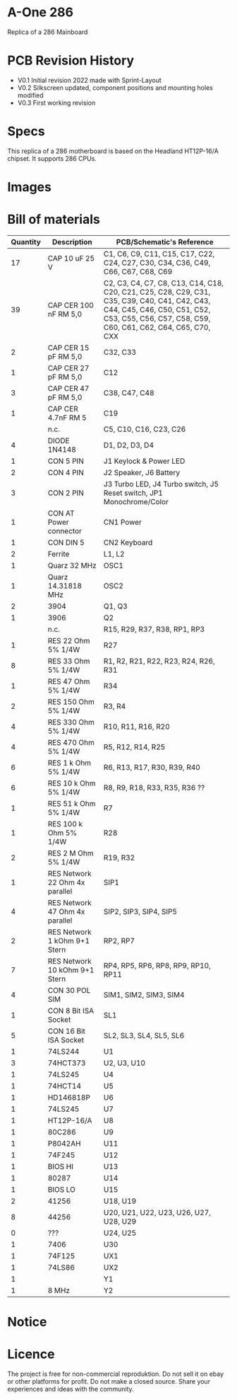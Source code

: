 # A-One 286

Replica of a 286 Mainboard

# PCB Revision History

- V0.1 Initial revision 2022 made with Sprint-Layout
- V0.2 Silkscreen updated, component positions and mounting holes modified
- V0.3 First working revision

# Specs

This replica of a 286 motherboard is based on the Headland HT12P-16/A chipset. It supports 286 CPUs.

# Images

# Bill of materials

| Quantity | Description                    | PCB/Schematic's Reference                                                                                                                                                                    |
| -------- | ------------------------------ | -------------------------------------------------------------------------------------------------------------------------------------------------------------------------------------------- |
| 17       | CAP 10 uF 25 V                 | C1, C6, C9, C11, C15, C17, C22, C24, C27, C30, C34, C36, C49, C66, C67, C68, C69                                                                                                             |
| 39       | CAP CER 100 nF RM 5,0          | C2, C3, C4, C7, C8, C13, C14, C18, C20, C21, C25, C28, C29, C31, C35, C39, C40, C41, C42, C43, C44, C45, C46, C50, C51, C52, C53, C55, C56, C57, C58, C59, C60, C61, C62, C64, C65, C70, CXX |
| 2        | CAP CER 15 pF RM 5,0           | C32, C33                                                                                                                                                                                     |
| 1        | CAP CER 27 pF RM 5,0           | C12                                                                                                                                                                                          |
| 3        | CAP CER 47 pF RM 5,0           | C38, C47, C48                                                                                                                                                                                |
| 1        | CAP CER 4.7nF RM 5             | C19                                                                                                                                                                                          |
|          | n.c.                           | C5, C10, C16, C23, C26                                                                                                                                                                       |
| 4        | DIODE 1N4148                   | D1, D2, D3, D4                                                                                                                                                                               |
| 1        | CON 5 PIN                      | J1 Keylock & Power LED                                                                                                                                                                       |
| 2        | CON 4 PIN                      | J2 Speaker, J6 Battery                                                                                                                                                                       |
| 3        | CON 2 PIN                      | J3 Turbo LED, J4 Turbo switch, J5 Reset switch, JP1 Monochrome/Color                                                                                                                         |
| 1        | CON AT Power connector         | CN1 Power                                                                                                                                                                                    |
| 1        | CON DIN 5                      | CN2 Keyboard                                                                                                                                                                                 |
| 2        | Ferrite                        | L1, L2                                                                                                                                                                                       |
| 1        | Quarz 32 MHz                   | OSC1                                                                                                                                                                                         |
| 1        | Quarz 14.31818 MHz             | OSC2                                                                                                                                                                                         |
| 2        | 3904                           | Q1, Q3                                                                                                                                                                                       |
| 1        | 3906                           | Q2                                                                                                                                                                                           |
|          | n.c.                           | R15, R29, R37, R38, RP1, RP3                                                                                                                                                                 |
| 1        | RES 22 Ohm 5% 1/4W             | R27                                                                                                                                                                                          |
| 8        | RES 33 Ohm 5% 1/4W             | R1, R2, R21, R22, R23, R24, R26, R31                                                                                                                                                         |
| 1        | RES 47 Ohm 5% 1/4W             | R34                                                                                                                                                                                          |
| 2        | RES 150 Ohm 5% 1/4W            | R3, R4                                                                                                                                                                                       |
| 4        | RES 330 Ohm 5% 1/4W            | R10, R11, R16, R20                                                                                                                                                                           |
| 4        | RES 470 Ohm 5% 1/4W            | R5, R12, R14, R25                                                                                                                                                                            |
| 6        | RES 1 k Ohm 5% 1/4W            | R6, R13, R17, R30, R39, R40                                                                                                                                                                  |
| 6        | RES 10 k Ohm 5% 1/4W           | R8, R9, R18, R33, R35, R36 ??                                                                                                                                                                |
| 1        | RES 51 k Ohm 5% 1/4W           | R7                                                                                                                                                                                           |
| 1        | RES 100 k Ohm 5% 1/4W          | R28                                                                                                                                                                                          |
| 2        | RES 2 M Ohm 5% 1/4W            | R19, R32                                                                                                                                                                                     |
| 1        | RES Network 22 Ohm 4x parallel | SIP1                                                                                                                                                                                         |
| 4        | RES Network 47 Ohm 4x parallel | SIP2, SIP3, SIP4, SIP5                                                                                                                                                                       |
| 2        | RES Network 1 kOhm 9+1 Stern   | RP2, RP7                                                                                                                                                                                     |
| 7        | RES Network 10 kOhm 9+1 Stern  | RP4, RP5, RP6, RP8, RP9, RP10, RP11                                                                                                                                                          |
| 4        | CON 30 POL SIM                 | SIM1, SIM2, SIM3, SIM4                                                                                                                                                                       |
| 1        | CON 8 Bit ISA Socket           | SL1                                                                                                                                                                                          |
| 5        | CON 16 Bit ISA Socket          | SL2, SL3, SL4, SL5, SL6                                                                                                                                                                      |
| 1        | 74LS244                        | U1                                                                                                                                                                                           |
| 3        | 74HCT373                       | U2, U3, U10                                                                                                                                                                                  |
| 1        | 74LS245                        | U4                                                                                                                                                                                           |
| 1        | 74HCT14                        | U5                                                                                                                                                                                           |
| 1        | HD146818P                      | U6                                                                                                                                                                                           |
| 1        | 74LS245                        | U7                                                                                                                                                                                           |
| 1        | HT12P-16/A                     | U8                                                                                                                                                                                           |
| 1        | 80C286                         | U9                                                                                                                                                                                           |
| 1        | P8042AH                        | U11                                                                                                                                                                                          |
| 1        | 74F245                         | U12                                                                                                                                                                                          |
| 1        | BIOS HI                        | U13                                                                                                                                                                                          |
| 1        | 80287                          | U14                                                                                                                                                                                          |
| 1        | BIOS LO                        | U15                                                                                                                                                                                          |
| 2        | 41256                          | U18, U19                                                                                                                                                                                     |
| 8        | 44256                          | U20, U21, U22, U23, U26, U27, U28, U29                                                                                                                                                       |
| 0        | ???                            | U24, U25                                                                                                                                                                                     |
| 1        | 7406                           | U30                                                                                                                                                                                          |
| 1        | 74F125                         | UX1                                                                                                                                                                                          |
| 1        | 74LS86                         | UX2                                                                                                                                                                                          |
| 1        |                                | Y1                                                                                                                                                                                           |
| 1        | 8 MHz                          | Y2                                                                                                                                                                                           |

# Notice

# Licence

The project is free for non-commercial reproduktion. Do not sell it on ebay or other platforms for profit. Do not make a closed source. Share your experiences and ideas with the community.
